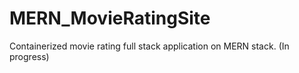 # MERN_MovieRatingSite

Containerized movie rating full stack application on MERN stack. (In progress)
